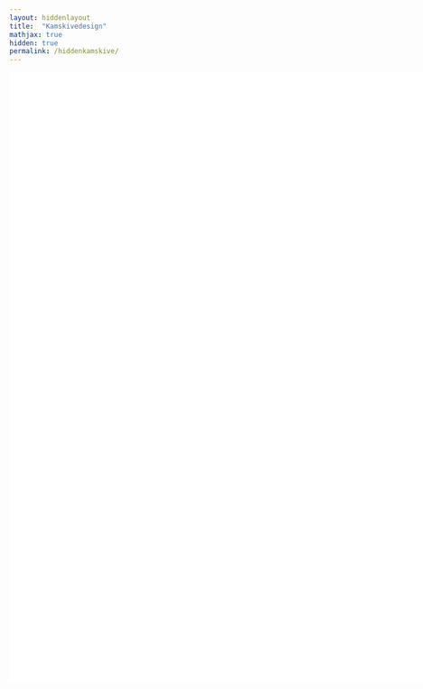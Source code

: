 ```yaml
---
layout: hiddenlayout
title:  "Kamskivedesign"
mathjax: true
hidden: true
permalink: /hiddenkamskive/
---
```



<div style="background-color: #FFFFFF; height: 1080px; width: 1080px">
<script src="https://cdnjs.cloudflare.com/ajax/libs/p5.js/1.1.9/p5.js"></script>
<script src="https://cdnjs.cloudflare.com/ajax/libs/p5.js/1.1.9/addons/p5.sound.min.js"></script>
<script src="/assets/p5js/kamskive/sketch.js"></script> 
<div id="canvasForHTML"></div>
</div>
